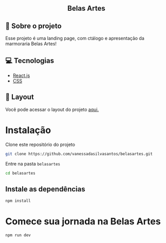 <h2 align='center'>Belas Artes</h2>

## 🎯 Sobre o projeto

Esse projeto é uma landing page, com ctálogo e apresentação da marmoraria Belas Artes!

## 💻 Tecnologias

* [React.js](https://react.dev/)
*  [CSS](https://developer.mozilla.org/pt-BR/docs/Web/CSS)

## 🎨 Layout

Você pode acessar o layout do projeto [aqui.](https://www.figma.com/design/LQFCyBjGeVGdaP1UpSpCPV/Untitled?t=k5oLgjU3hlMmWEys-0)

# Instalação

Clone este repositório do projeto

```sh 
git clone https://github.com/vanessadasilvasantos/belasartes.git
```

Entre na pasta `belasartes`

```sh 
cd belasartes
```

## Instale as dependências

```sh 
npm install
```

# Comece sua jornada na Belas Artes

```sh 
npm run dev
```
